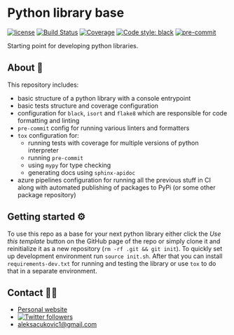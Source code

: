 # Python library base

[![license](https://img.shields.io/badge/License-MIT-green.svg)](https://github.com/AleksaC/python-library-base/blob/master/LICENSE)
[![Build Status](https://dev.azure.com/aleksac/python-library-base/_apis/build/status/AleksaC.python-library-base?branchName=master)](https://dev.azure.com/aleksac/python-library-base/_build/latest?definitionId=1&branchName=master)
[![Coverage](https://img.shields.io/azure-devops/coverage/aleksac/python-library-base/2/master.svg)](https://dev.azure.com/aleksac/python-library-base/_build/latest?definitionId=2&branchName=master)
<a href="https://github.com/psf/black"><img alt="Code style: black" src="https://img.shields.io/badge/code%20style-black-000000.svg"></a>
[![pre-commit](https://img.shields.io/badge/pre--commit-enabled-brightgreen?logo=pre-commit&logoColor=white)](https://github.com/AleksaC/python-library-base/blob/master/.pre-commit-config.yaml)

Starting point for developing python libraries.

## About 📖
This repository includes:
 - basic structure of a python library with a console entrypoint
 - basic tests structure and coverage configuration
 - configuration for `black`, `isort` and `flake8` which are responsible for code
    formatting and linting
 - `pre-commit` config for running various linters and formatters
 - `tox` configuration for:
    - running tests with coverage for multiple versions of python interpreter
    - running `pre-commit`
    - using `mypy` for type checking
    - generating docs using `sphinx-apidoc`
 - azure pipelines configuration for running all the previous stuff in CI along
    with automated publishing of packages to PyPi (or some other package repository)

## Getting started ⚙️
To use this repo as a base for your next python library either click the
*Use this template* button on the GitHub page of the repo or simply clone it and
reinitialize it as a new repository (`rm -rf .git && git init`). To quickly set
up development environment run `source init.sh`. After that you can install
`requirements-dev.txt` for running and testing the library or use `tox` to do
that in a separate environment.

## Contact 🙋‍♂️
- [Personal website](https://aleksac.me)
- <a target="_blank" href="http://twitter.com/aleksa_c_"><img alt='Twitter followers' src="https://img.shields.io/twitter/follow/aleksa_c_.svg?style=social"></a>
- aleksacukovic1@gmail.com
